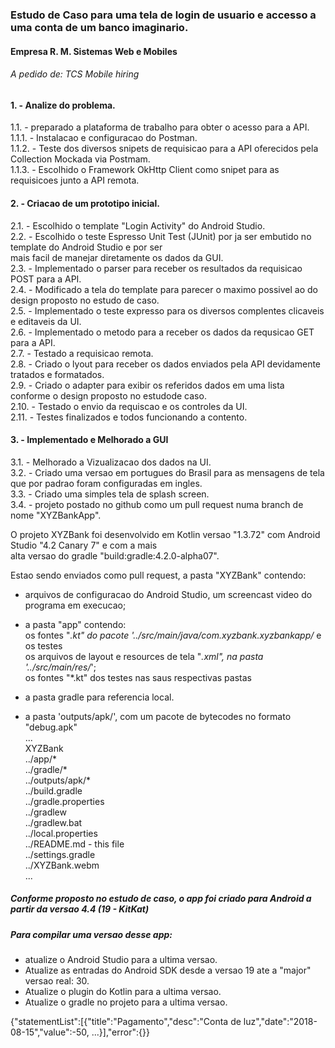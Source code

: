 ### Estudo de Caso para uma tela de login de usuario e accesso a uma conta de um banco imaginario.    
    
#### Empresa R. M. Sistemas Web e Mobiles     
###### A pedido de: TCS Mobile hiring    
    
#### 1. - Analize do problema.    
1.1. - preparado a plataforma de trabalho para obter o acesso para a API.    
1.1.1. - Instalacao e configuracao do Postman.    
1.1.2. - Teste dos diversos snipets de requisicao para a API oferecidos pela Collection Mockada via Postmam.    
1.1.3. - Escolhido o Framework OkHttp Client como snipet para as requisicoes junto a API remota.    
    
#### 2. - Criacao de um prototipo inicial.    
2.1. - Escolhido o template "Login Activity" do Android Studio.    
2.2. - Escolhido o teste Espresso Unit Test (JUnit) por ja ser embutido no template do Android Studio e por ser    
      mais facil de manejar diretamente os dados da GUI.    
2.3. - Implementado o parser para receber os resultados da requisicao POST para a API.    
2.4. - Modificado a tela do template para parecer o maximo possivel ao do design proposto no estudo de caso.    
2.5. - Implementado o teste expresso para os diversos complentes clicaveis e editaveis da UI.    
2.6. - Implementado o metodo para a receber os dados da requsicao GET para a API.    
2.7. - Testado a requisicao remota.    
2.8. - Criado o lyout para receber os dados enviados pela API devidamente tratados e formatados.    
2.9. - Criado o adapter para exibir os referidos dados em uma lista conforme o design proposto no estudode caso.    
2.10. - Testado o envio da requiscao e os controles da UI.    
2.11. - Testes finalizados e todos funcionando a contento.   
    
#### 3. - Implementado e Melhorado a GUI    
3.1. - Melhorado a Vizualizacao dos dados na UI.    
3.2. - Criado uma versao em portugues do Brasil para as mensagens de tela que por padrao foram configuradas em ingles.    
3.3. - Criado uma simples tela de splash screen.    
3.4. - projeto postado no github como um pull request numa branch de nome "XYZBankApp".    
    
O projeto XYZBank foi desenvolvido em Kotlin versao "1.3.72" com Android Studio "4.2 Canary 7" e com a mais    
alta versao do gradle "build:gradle:4.2.0-alpha07".    
    
Estao sendo enviados como pull request, a pasta "XYZBank" contendo:     
   - arquivos de configuracao do Android Studio, um screencast video do programa em execucao;    
    
   - a pasta "app" contendo:    
     os fontes "*.kt" do pacote '../src/main/java/com.xyzbank.xyzbankapp/* e os testes    
     os arquivos de layout e resources de tela "*.xml", na pasta '../src/main/res/*';   
     os fontes "*.kt" dos testes nas saus respectivas pastas    
    
   - a pasta gradle para referencia local.    
    
   - a pasta 'outputs/apk/', com um pacote de bytecodes no formato "debug.apk"    
...    
XYZBank    
../app/*    
../gradle/*    
../outputs/apk/*    
../build.gradle    
../gradle.properties    
../gradlew    
../gradlew.bat    
../local.properties    
../README.md - this file    
../settings.gradle    
../XYZBank.webm    
...
    
##### Conforme proposto no estudo de caso, o app foi criado para Android a partir da versao 4.4 (19 - KitKat)    
##### Para compilar uma versao desse app:    
   - atualize o Android Studio para a ultima versao.    
   - Atualize as entradas do Android SDK desde a versao 19 ate a "major" versao real: 30.    
   - Atualize o plugin do Kotlin para a ultima versao.    
   - Atualize o gradle no projeto para a ultima versao.    

   {"statementList":[{"title":"Pagamento","desc":"Conta de luz","date":"2018-08-15","value":-50, ...}],"error":{}} 
